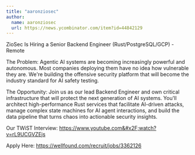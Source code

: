 ```yaml
---
title: "aaronziosec"
author:
  name: aaronziosec
  url: https://news.ycombinator.com/item?id=44842129
---
```

ZioSec Is Hiring a Senior Backend Engineer (Rust&#x2F;PostgreSQL&#x2F;GCP) - Remote

The Problem: Agentic AI systems are becoming increasingly powerful and autonomous. Most companies deploying them have no idea how vulnerable they are. We&#x27;re building the offensive security platform that will become the industry standard for AI safety testing.

The Opportunity: Join us as our lead Backend Engineer and own critical infrastructure that will protect the next generation of AI systems. You&#x27;ll architect high-performance Rust services that facilitate AI-driven attacks, manage complex state machines for AI agent interactions, and build the data pipeline that turns chaos into actionable security insights.

Our TWiST Interview: <a href="https:&#x2F;&#x2F;www.youtube.com&#x2F;watch?v=rL9UCGVZEjs" rel="nofollow">https:&#x2F;&#x2F;www.youtube.com&#x2F;watch?v=rL9UCGVZEjs</a>

Apply Here: <a href="https:&#x2F;&#x2F;wellfound.com&#x2F;recruit&#x2F;jobs&#x2F;3362126" rel="nofollow">https:&#x2F;&#x2F;wellfound.com&#x2F;recruit&#x2F;jobs&#x2F;3362126</a>
<JobApplication />
